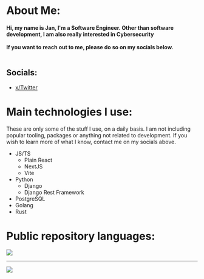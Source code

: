 # About Me:
#### Hi, my name is Jan, I'm a Software Engineer. Other than software development, I am also really interested in Cybersecurity<br><br> If you want to reach out to me, please do so on my socials below. <br><br>


## Socials:
 - [x/Twitter](https://x.com/_72hrs)

# Main technologies I use:
These are only some of the stuff I use, on a daily basis. I am not including popular tooling, packages or anything not related to development. If you wish to learn more of what I know, contact me on my socials above.
 - JS/TS
    - Plain React
    - NextJS
    - Vite
 - Python
    - Django
    - Django Rest Framework 
 - PostgreSQL
 - Golang
 - Rust

<div>

# Public repository languages:
![](https://github-readme-stats.vercel.app/api/top-langs/?username=tumpa02&theme=bear&hide_border=false&include_all_commits=false&count_private=false&layout=compact)
</div>

---

[![](https://visitcount.itsvg.in/api?id=tumpa02&icon=2&color=10)](https://visitcount.itsvg.in)

